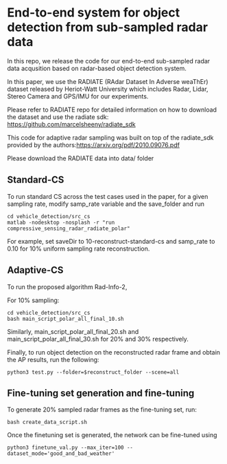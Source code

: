 # End-to-end system for object detection from sub-sampled radar data

In this repo, we release the code for our end-to-end sub-sampled radar data acqusition based on radar-based object detection system. 

In this paper, we use the RADIATE (RAdar Dataset In Adverse weaThEr) dataset released by Heriot-Watt University which includes Radar, Lidar, Stereo Camera and GPS/IMU for our experiments. 

Please refer to RADIATE repo for detailed information on how to download the dataset and use the radiate sdk: https://github.com/marcelsheeny/radiate_sdk

This code for adaptive radar sampling was built on top of the radiate_sdk provided by the authors:https://arxiv.org/pdf/2010.09076.pdf


Please download the RADIATE data into data/ folder 


## Standard-CS 

To run standard CS across the test cases used in the paper, for a given sampling rate, 
modify samp_rate variable and the save_folder and run 
```
cd vehicle_detection/src_cs
matlab -nodesktop -nosplash -r "run compressive_sensing_radar_radiate_polar"
```
For example, set saveDir to 10-reconstruct-standard-cs and samp_rate to 0.10 for 10% uniform sampling rate reconstruction. 

## Adaptive-CS

To run the proposed algorithm Rad-Info-2, 

For 10% sampling: 
```
cd vehicle_detection/src_cs
bash main_script_polar_all_final_10.sh 
```
Similarly, main_script_polar_all_final_20.sh and main_script_polar_all_final_30.sh for 20% and 30% respectively. 

Finally, to run object detection on the reconstructed radar frame and obtain the AP results, run the following:

```
python3 test.py --folder=$reconstruct_folder --scene=all
```

## Fine-tuning set generation and fine-tuning

To generate 20% sampled radar frames as the fine-tuning set, run:

```
bash create_data_script.sh
```
Once the finetuning set is generated, the network can be fine-tuned using

```
python3 finetune_val.py --max_iter=100 --dataset_mode='good_and_bad_weather'
```


